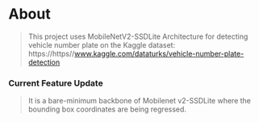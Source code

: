 # About

> This project uses MobileNetV2-SSDLite Architecture for detecting vehicle number plate on the Kaggle dataset: https://https//www.kaggle.com/dataturks/vehicle-number-plate-detection

### Current Feature Update
> It is a bare-minimum backbone of Mobilenet v2-SSDLite where the bounding box coordinates are being regressed. 
